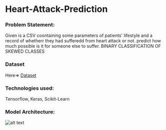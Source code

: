 # Heart-Attack-Prediction
### Problem Statement:
Given is a CSV coontaining some parameters of patients' lifestyle and a record of whetherr they had sufferedd from heart attack or not. predict how much possible is it for someone else to suffer.
BINARY CLASSIFICATION OF SKEWED CLASSES

### Dataset
Here=> [Dataset](https://www.kaggle.com/alexteboul/heart-disease-health-indicators-dataset)

### Technologies used:
Tensorflow, Keras, Scikit-Learn

### Model Architecture:
![alt text](https://github.com/sayanbiswas023/Machine_Learning_Projects/blob/main/Mexico_Earthquake_Damage/skip/an_network.png?raw=true)

